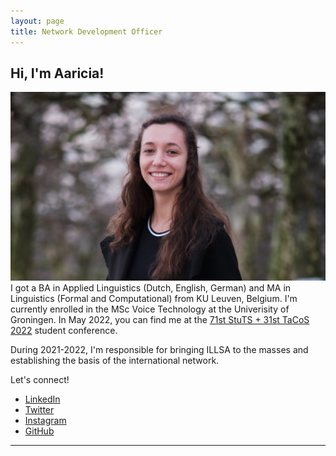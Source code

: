 ```yaml
---
layout: page
title: Network Development Officer
---
```



<h2>Hi, I'm Aaricia!</h2>
<p><span class="image right"><img src="assets/images/aaricia_landscape.jpg" alt="" /></span>I got a BA in Applied Linguistics (Dutch, English, German) and MA in Linguistics (Formal and Computational) from KU Leuven, Belgium. I'm currently enrolled in the MSc Voice Technology at the Univerisity of Groningen. In May 2022, you can find me at the <a href="https://71.stuts.de">71st StuTS + 31st TaCoS 2022</a> student conference. </p>

<p>During 2021-2022, I'm responsible for bringing ILLSA to the masses and establishing the basis of the international network.</p>

<p>Let's connect!</p>
<ul class="icons">
  				<li><a href="https://www.linkedin.com/in/aariciah/" class="icon fa-linkedin"><span class="label">LinkedIn</span></a></li>
					<li><a href="https://twitter.com/xposivibesx" class="icon fa-twitter"><span class="label">Twitter</span></a></li>
					<li><a href="https://instagram.com/xposivibesx" class="icon fa-instagram"><span class="label">Instagram</span></a></li>
					<li><a href="https://github.com/Aariciah" class="icon fa-github"><span class="label">GitHub</span></a></li>
				</ul>
<hr class="major" />


